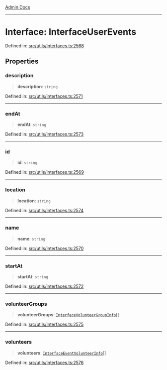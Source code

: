 [Admin Docs](/)

***

# Interface: InterfaceUserEvents

Defined in: [src/utils/interfaces.ts:2568](https://github.com/PalisadoesFoundation/talawa-admin/blob/main/src/utils/interfaces.ts#L2568)

## Properties

### description

> **description**: `string`

Defined in: [src/utils/interfaces.ts:2571](https://github.com/PalisadoesFoundation/talawa-admin/blob/main/src/utils/interfaces.ts#L2571)

***

### endAt

> **endAt**: `string`

Defined in: [src/utils/interfaces.ts:2573](https://github.com/PalisadoesFoundation/talawa-admin/blob/main/src/utils/interfaces.ts#L2573)

***

### id

> **id**: `string`

Defined in: [src/utils/interfaces.ts:2569](https://github.com/PalisadoesFoundation/talawa-admin/blob/main/src/utils/interfaces.ts#L2569)

***

### location

> **location**: `string`

Defined in: [src/utils/interfaces.ts:2574](https://github.com/PalisadoesFoundation/talawa-admin/blob/main/src/utils/interfaces.ts#L2574)

***

### name

> **name**: `string`

Defined in: [src/utils/interfaces.ts:2570](https://github.com/PalisadoesFoundation/talawa-admin/blob/main/src/utils/interfaces.ts#L2570)

***

### startAt

> **startAt**: `string`

Defined in: [src/utils/interfaces.ts:2572](https://github.com/PalisadoesFoundation/talawa-admin/blob/main/src/utils/interfaces.ts#L2572)

***

### volunteerGroups

> **volunteerGroups**: [`InterfaceVolunteerGroupInfo`](InterfaceVolunteerGroupInfo.md)[]

Defined in: [src/utils/interfaces.ts:2575](https://github.com/PalisadoesFoundation/talawa-admin/blob/main/src/utils/interfaces.ts#L2575)

***

### volunteers

> **volunteers**: [`InterfaceEventVolunteerInfo`](InterfaceEventVolunteerInfo.md)[]

Defined in: [src/utils/interfaces.ts:2576](https://github.com/PalisadoesFoundation/talawa-admin/blob/main/src/utils/interfaces.ts#L2576)
